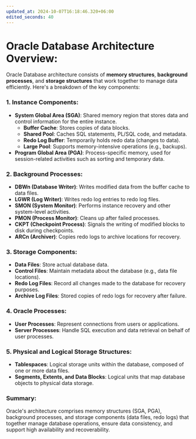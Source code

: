 ```yaml
---
updated_at: 2024-10-07T16:18:46.320+06:00
edited_seconds: 40
---
```

# Oracle Database Architecture Overview:

Oracle Database architecture consists of **memory structures**, **background processes**, and **storage structures** that work together to manage data efficiently. Here's a breakdown of the key components:

### 1. Instance Components:
   - **System Global Area (SGA)**: Shared memory region that stores data and control information for the entire instance.
     - **Buffer Cache**: Stores copies of data blocks.
     - **Shared Pool**: Caches SQL statements, PL/SQL code, and metadata.
     - **Redo Log Buffer**: Temporarily holds redo data (changes to data).
     - **Large Pool**: Supports memory-intensive operations (e.g., backups).
   - **Program Global Area (PGA)**: Process-specific memory, used for session-related activities such as sorting and temporary data.

### 2. Background Processes:
   - **DBWn (Database Writer)**: Writes modified data from the buffer cache to data files.
   - **LGWR (Log Writer)**: Writes redo log entries to redo log files.
   - **SMON (System Monitor)**: Performs instance recovery and other system-level activities.
   - **PMON (Process Monitor)**: Cleans up after failed processes.
   - **CKPT (Checkpoint Process)**: Signals the writing of modified blocks to disk during checkpoints.
   - **ARCn (Archiver)**: Copies redo logs to archive locations for recovery.

### 3. Storage Components:
   - **Data Files**: Store actual database data.
   - **Control Files**: Maintain metadata about the database (e.g., data file locations).
   - **Redo Log Files**: Record all changes made to the database for recovery purposes.
   - **Archive Log Files**: Stored copies of redo logs for recovery after failure.

### 4. Oracle Processes:
   - **User Processes**: Represent connections from users or applications.
   - **Server Processes**: Handle SQL execution and data retrieval on behalf of user processes.

### 5. Physical and Logical Storage Structures:
   - **Tablespaces**: Logical storage units within the database, composed of one or more data files.
   - **Segments, Extents, and Data Blocks**: Logical units that map database objects to physical data storage.

### Summary:
Oracle's architecture comprises memory structures (SGA, PGA), background processes, and storage components (data files, redo logs) that together manage database operations, ensure data consistency, and support high availability and recoverability.